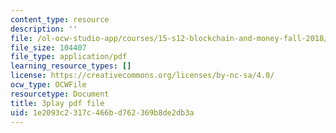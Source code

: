 ```yaml
---
content_type: resource
description: ''
file: /ol-ocw-studio-app/courses/15-s12-blockchain-and-money-fall-2018/1e2093c2317c466bd762369b8de2db3a_DsSzQfejwMk.pdf
file_size: 104407
file_type: application/pdf
learning_resource_types: []
license: https://creativecommons.org/licenses/by-nc-sa/4.0/
ocw_type: OCWFile
resourcetype: Document
title: 3play pdf file
uid: 1e2093c2-317c-466b-d762-369b8de2db3a
---
```

